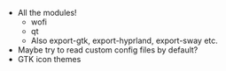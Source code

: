 - All the modules!
  - wofi
  - qt
  - Also export-gtk, export-hyprland, export-sway etc.
- Maybe try to read custom config files by default?
- GTK icon themes
